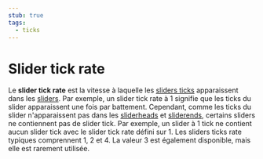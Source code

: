```yaml
---
stub: true
tags:
  - ticks
---
```


# Slider tick rate

Le **slider tick rate** est la vitesse à laquelle les [sliders ticks](/wiki/Beatmapping/Slider_tick) apparaissent dans les [sliders](/wiki/Hit_object/Slider). Par exemple, un slider tick rate à 1 signifie que les ticks du slider apparaissent une fois par battement. Cependant, comme les ticks du slider n'apparaissent pas dans les [sliderheads](/wiki/Hit_object/Sliderhead) et [sliderends](/wiki/Hit_object/Slidertail), certains sliders ne contiennent pas de slider tick. Par exemple, un slider à 1 tick ne contient aucun slider tick avec le slider tick rate défini sur 1. Les sliders ticks rate typiques comprennent 1, 2 et 4. La valeur 3 est également disponible, mais elle est rarement utilisée.

<!-- TODO: Add links and images-->
